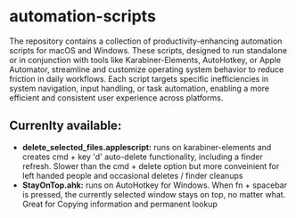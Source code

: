 # automation-scripts
The repository contains a collection of productivity-enhancing automation scripts for macOS and Windows. These scripts, designed to run standalone or in conjunction with tools like Karabiner-Elements, AutoHotkey, or Apple Automator, streamline and customize operating system behavior to reduce friction in daily workflows. Each script targets specific inefficiencies in system navigation, input handling, or task automation, enabling a more efficient and consistent user experience across platforms.

## Currenlty available:
- **delete_selected_files.applescript:** runs on karabiner-elements and creates cmd + key 'd' auto-delete functionality, including a finder refresh. Slower than the cmd + delete option but more conveinient for left handed people and occasional deletes / finder cleanups
- **StayOnTop.ahk:** runs on AutoHotkey for Windows. When fn + spacebar is pressed, the currently selected window stays on top, no matter what. Great for Copying information and permanent lookup
